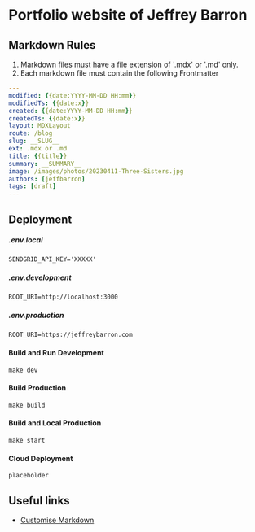 # Portfolio website of Jeffrey Barron

## Markdown Rules
1. Markdown files must have a file extension of '.mdx' or '.md' only.
2. Each markdown file must contain the following Frontmatter
``` yaml
---
modified: {{date:YYYY-MM-DD HH:mm}}  
modifiedTs: {{date:x}}  
created: {{date:YYYY-MM-DD HH:mm}}  
createdTs: {{date:x}}  
layout: MDXLayout  
route: /blog  
slug: __SLUG__
ext: .mdx or .md 
title: {{title}}  
summary: __SUMMARY__
image: /images/photos/20230411-Three-Sisters.jpg
authors: [jeffbarron]  
tags: [draft]
---
```

## Deployment

##### .env.local
``` env.devlopment 
SENDGRID_API_KEY='XXXXX'
```

##### .env.development
``` env.devlopment 
ROOT_URI=http://localhost:3000
```

##### .env.production
``` env.production 
ROOT_URI=https://jeffreybarron.com
```

#### Build and Run Development
``` shell 
make dev
```

#### Build Production
``` shell 
make build
```

#### Build and Local Production
``` shell 
make start
```

#### Cloud Deployment
``` shell
placeholder
```

## Useful links
- [Customise Markdown](https://www.programcreek.com/typescript/?code=juliencrn%2Fusehooks-ts%2Fusehooks-ts-master%2Fsite%2Fsrc%2Fcomponents%2FmdxRenderer.tsx)


